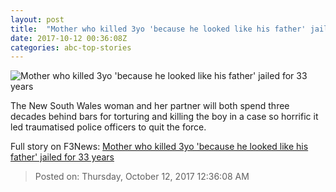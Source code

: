 ```yaml
---
layout: post
title:  "Mother who killed 3yo 'because he looked like his father' jailed for 33 years"
date: 2017-10-12 00:36:08Z
categories: abc-top-stories
---
```


![Mother who killed 3yo 'because he looked like his father' jailed for 33 years](http://www.abc.net.au/news/image/9042626-1x1-700x700.png)

The New South Wales woman and her partner will both spend three decades behind bars for torturing and killing the boy in a case so horrific it led traumatised police officers to quit the force.


Full story on F3News: [Mother who killed 3yo 'because he looked like his father' jailed for 33 years](http://www.f3nws.com/n/4JPfkC)

> Posted on: Thursday, October 12, 2017 12:36:08 AM
